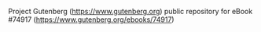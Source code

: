 Project Gutenberg (https://www.gutenberg.org) public repository for
eBook #74917 (https://www.gutenberg.org/ebooks/74917)
